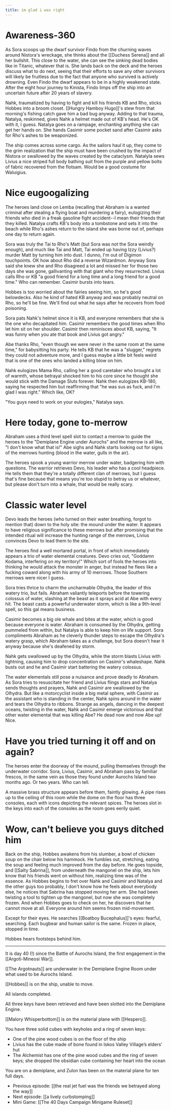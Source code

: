 ```yaml
---
title: im glad i was right
---
```


# Awareness-360

As Sora scoops up the dwarf survivor Findo from the churning waves around Nistora's wreckage, she thinks about the [[Duchess Serena]] and all her bullshit. This close to the water, she can see the sinking dead bodies like in Titanic, whatever that is. She lands back on the deck and the heroes discuss what to do next, seeing that their efforts to save any other survivors will likely be fruitless due to the fact that anyone who survived is actively drowning. Even Findo the dwarf appears to be in a highly weakened state. After the eight hour journey to Kinista, Findo limps off the ship into an uncertain future after 20 years of slavery. 

Nahk, traumatized by having to fight and kill his friends KB and Rho, sticks Hobbes into a broom closet. [[Hungry Hamboy Hugo]]'s stew from that morning's fishing catch gave him a bad bug anyway. Adding to that trauma, Natalya, reskinned, gives Nahk a helmet made out of KB's head. He's OK with it, I guess. Natalya goes on a rampage, enchanting anything she can get her hands on. She hands Casimir some pocket sand after Casimir asks for Rho's ashes to be weaponized. 

The ship comes across some cargo. As the sailors haul it up, they come to the grim realization that the ship must have been crushed by the impact of Nistora or swallowed by the waves created by the cataclysm. Natalyla sews Livius a nice striped full body bathing suit from the purple and yellow bolts of fabric recovered from the flotsam. Would be a good costume for Waluigius. 

# Nice eugoogalizing

The heroes land close on Lemba (recalling that Abraham is a wanted criminal after stealing a flying boat and murdering a fairy), eulogizing their friends who died in a freak gasoline fight accident--I mean their friends that they killed. Natalya crafts KB's body into a tombstone and sets it into the beach while Rho's ashes return to the island she was borne out of, perhaps one day to return again. 

Sora was truly the Tai to Rho's Matt (but Sora was not the Sora weirdly enough), and much like Tai and Matt, Tai ended up having Izzy (Livius?) murder Matt by turning him into dust. I dunno, I'm out of Digimon touchpoints. OK how about Rho did a reverse Wizardmon. Anyway Sora said she knew she and Rho disagreed a lot and missed her for those two days she was gone, gallivanting with that giant who they resurrected. Livius calls Rho or KB "a good friend for a long time and a long friend for a good time." Who can remember. Casimir bursts into tears.

Hobbes is too worried about the fairies seeing him, so he's good belowdecks. Also he kind of hated KB anyway and was probably neutral on Rho, so he'll be fine. We'll find out what he says after he recovers from food poisoning.

Sora pats Nahk's helmet since it is KB, and everyone remembers that she is the one who decapitated him. Casimir remembers the good times when Rho let him sit on her shoulder. Casimir then reminisces about KB, saying, "It was funny when you ate that book and Livius got angry."

Abe thanks Rho, "even though we were never in the same room at the same time," for babysitting his party. He tells KB that he was a "slugger," regrets they could not adventure more, and I guess maybe a little bit feels weird that is one of the ones who landed a killing blow on him. 

Nahk eulogizes Mama Rho, calling her a good caretaker who brought a lot of warmth, whose betrayal shocked him to his core since he thought she would stick with the Damage Sluts forever. Nahk then eulogizes KB-180, saying he respected him but reaffirming that "he was sus as fuck, and I'm glad I was right." Which like, OK?

"You guys need to work on your eulogies," Natalya says. 

# Here today, gone to-merrow

Abraham uses a third level spell slot to contact a merrow to guide the heroes to the "Demiplane Engine under Aurochs" and the merrow is all like, "I don't know what that is!" Abe sighs and Nahk starts looking out for signs of the merrows hunting (blood in the water, gulls in the air).

The heroes spook a young warrior merrow under water, badgering him with questions. The warrior retrieves Devo, his leader who has a cool headpiece. He tells them that they're a totally different clan of merrows, but I guess that's fine because that means you're too stupid to betray us or whatever, but please don't turn into a whale, that would be really scary. 

# Classic water level

Devo leads the heroes (who turned on their water breathing, forgot to mention that) down to the holy site: the mound under the water. It appears to have religious significance to these merrows but after promising that the intended ritual will increase the hunting range of the merrows, Livius convinces Devo to lead them to the site.

The heroes find a well mortared portal, in front of which immediately appears a trio of water elemental creatures. Devo cries out, "Goddamn Kodama, interfering on my territory!" Which sort of fools the heroes into thinking he would attack the monster in anger, but instead he flees like a fucking coward along with his army of 10 merrows. Those Southern merrows were nicer I guess. 

Sora tries thrice to charm the uncharmable Olhydra, the leader of this watery trio, but fails. Abraham valiantly teleports before the towering colossus of water, slashing at the beast as it sprays acid at Abe with every hit. The beast casts a powerful underwater storm, which is like a 9th-level spell, so this gal means business. 

Casimir becomes a big ole whale and bites at the water, which is good because everyone is water. Abraham is consumed by the Olhydra, getting pummeled from within, but Natalya is able to keep him on life support. Sora compliments Abraham as he cleverly thunder steps to escape the Olhydra's watery grasp, which Abraham takes as a challenge, but Sora doesn't hear it anyway because she's deafened by storm.

Nahk gets swallowed up by the Olhydra, while the storm blasts Livius with lightning, causing him to drop concentration on Casimir's whaleshape. Nahk busts out and he and Casimir start battering the watery colossus. 

The water elementals still pose a nuisance and prove deadly to Abraham. As Sora tries to resuscitate her friend and Livius flings stars and Natalya sends thoughts and prayers, Nahk and Casimir are swallowed by the Olhydra. But like a motorcyclist inside a big metal sphere, with Casimir as the assistant who is standing in the center, Nahk spins around in the water and tears the Olhydra to ribbons. Strange as angels, dancing in the deepest oceans, twisting in the water, Nahk and Casimir emerge victorious and that other water elemental that was killing Abe? He dead now and now Abe up! Nice.

# Have you tried turning it off and on again?

The heroes enter the doorway of the mound, pulling themselves through the underwater corridor. Sora, Livius, Casimir, and Abraham pass by familiar frescos, in the same vein as those they found under Aurochs Island two months ago. Or two years. Who can tell. 

A massive brass structure appears before them, faintly glowing. A pipe rises up to the ceiling of this room while the dome on the floor has three consoles, each with icons depicting the relevant spices. The heroes slot in the keys into each of the consoles as the room goes eerily quiet.

# Wow, can't believe you guys ditched him

Back on the ship, Hobbes awakens from his slumber, a bowl of chicken soup on the chair below his hammock. He fumbles out, stretching, eating the soup and feeling much improved from the day before. He goes topside, and [[Salty Sabrina]], from underneath the mangonel on the ship, lets him know that his friends went on without him, realizing time was of the essence. As Hobbes begins to fret over Nahk and Casimir and Natalya and the other guys too probably, I don't know how he feels about everybody else, he notices that Sabrina has stopped moving her arm. She had been twisting a tool to tighten up the mangonel, but now she was completely frozen. And when Hobbes goes to check on her, he discovers that he cannot move at all. Everyone around him seems frozen mid-movement. 

Except for their eyes. He searches [[Boatboy Bucephalus]]'s eyes: fearful, searching. Each bugbear and human sailor is the same. Frozen in place, stopped in time. 

Hobbes hears footsteps behind him. 

---
It is day 40 (!) since the Battle of Aurochs Island, the first engagement in the [[Argoti-Mineosi War]].

[[The Argotnauts]] are underwater in the Demiplane Engine Room under what used to be Aurochs Island.

[[Hobbes]] is on the ship, unable to move.

All islands completed.

All three keys have been retrieved and have been slotted into the Demiplane Engine.

[[Malory Whisperbottom]] is on the material plane with [[Hespero]].

You have three solid cubes with keyholes and a ring of seven keys:

-   One of the pine wood cubes is on the floor of the ship
-   Livius has the cube made of bone found in Iskos Valley Village’s elders’ hut
-   The Alchemist has one of the pine wood cubes and the ring of seven keys; she dropped the obsidian cube containing her heart into the ocean

You are on a demiplane, and Zulon has been on the material plane for ten full days.

- Previous episode: [[the real jet fuel was the friends we betrayed along the way]]
- Next episode: [[a lively curbstomping]]
- Mini Game: [[The 40 Days Campaign Minigame Ruleset]]